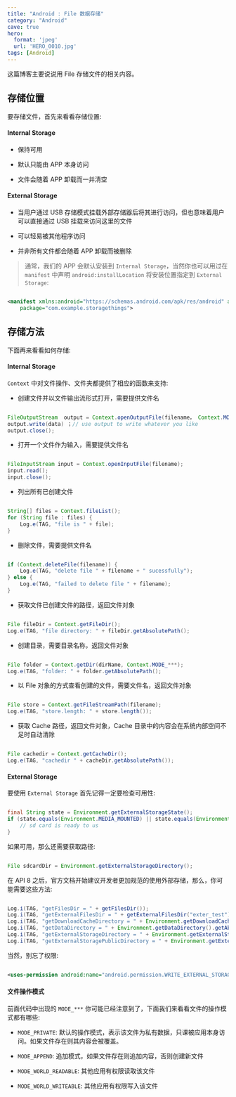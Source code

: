 ```yaml
---
title: "Android : File 数据存储"
category: "Android"
cave: true
hero:
  format: 'jpeg'
  url: 'HERO_0010.jpg'
tags: [Android]
---
```

这篇博客主要说说用 File 存储文件的相关内容。

## 存储位置

要存储文件，首先来看看存储位置:

#### Internal Storage

* 保持可用

* 默认只能由 APP 本身访问

* 文件会随着 APP 卸载而一并清空

####  External Storage

* 当用户通过 USB 存储模式挂载外部存储器后将其进行访问，但也意味着用户可以直接通过 USB 挂载来访问这里的文件

* 可以轻易被其他程序访问

* 并非所有文件都会随着 APP 卸载而被删除

> 通常，我们的 APP 会默认安装到 `Internal Storage`，当然你也可以用过在 `manifest` 中声明 `android:installLocation` 将安装位置指定到 `External Storage`:

```xml

<manifest xmlns:android="https://schemas.android.com/apk/res/android" android:installLocation="preferExternal"
    package="com.example.storagethings">

```


## 存储方法

下面再来看看如何存储:

#### Internal Storage

`Context` 中对文件操作、文件夹都提供了相应的函数来支持:

* 创建文件并以文件输出流形式打开，需要提供文件名

```java

FileOutputStream  output = Context.openOutputFile(filename， Context.MODE_***); 
output.write(data) ；// use output to write whatever you like 
output.close();

```


* 打开一个文件作为输入，需要提供文件名

```java

FileInputStream input = Context.openInputFile(filename); 
input.read(); 
input.close();

```


* 列出所有已创建文件

```java

String[] files = Context.fileList(); 
for (String file : files) { 
	Log.e(TAG, "file is " + file); 
}

```


* 删除文件，需要提供文件名

```java

if (Context.deleteFile(filename)) { 
	Log.e(TAG, "delete file " + filename + " sucessfully"); 
} else { 
	Log.e(TAG, "failed to delete file " + filename); 
}

```


* 获取文件已创建文件的路径，返回文件对象

```java

File fileDir = Context.getFileDir(); 
Log.e(TAG, "file directory: " + fileDir.getAbsolutePath();

```


* 创建目录，需要目录名称，返回文件对象

```java

File folder = Context.getDir(dirName, Context.MODE_***); 
Log.e(TAG, "folder: " + folder.getAbsolutePath();

```


* 以 File 对象的方式查看创建的文件，需要文件名，返回文件对象

```java

File store = Context.getFileStreamPath(filename); 
Log.e(TAG, "store.length: " + store.length());

```


* 获取 Cache 路径，返回文件对象，Cache 目录中的内容会在系统内部空间不足时自动清除

```java

File cachedir = Context.getCacheDir(); 
Log.e(TAG, "cachedir " + cacheDir.getAbsolutePath());

```


####  External Storage

要使用 `External Storage` 首先记得一定要检查可用性:

```java

final String state = Environment.getExternalStorageState(); 
if (state.equals(Environment.MEDIA_MOUNTED) || state.equals(Environment.MEDIA_READ_ONLY)) {
	// sd card is ready to us 
}

```


如果可用，那么还需要获取路径:

```java

File sdcardDir = Environment.getExternalStorageDirectory();

```


在 API 8 之后，官方文档开始建议开发者更加规范的使用外部存储，那么，你可能需要这些方法:

```java

Log.i(TAG, "getFilesDir = " + getFilesDir()); 
Log.i(TAG, "getExternalFilesDir = " + getExternalFilesDir("exter_test").getAbsolutePath()); 
Log.i(TAG, "getDownloadCacheDirectory = " + Environment.getDownloadCacheDirectory().getAbsolutePath()); 
Log.i(TAG, "getDataDirectory = " + Environment.getDataDirectory().getAbsolutePath()); 
Log.i(TAG, "getExternalStorageDirectory = " + Environment.getExternalStorageDirectory().getAbsolutePath()); 
Log.i(TAG, "getExternalStoragePublicDirectory = " + Environment.getExternalStoragePublicDirectory("pub_test"));

```


当然，别忘了权限:

```xml

<uses-permission android:name="android.permission.WRITE_EXTERNAL_STORAGE"/>

```


#### 文件操作模式

前面代码中出现的 `MODE_***` 你可能已经注意到了，下面我们来看看文件的操作模式都有哪些:

* `MODE_PRIVATE`: 默认的操作模式，表示该文件为私有数据，只课被应用本身访问。如果文件存在则其内容会被覆盖。

* `MODE_APPEND`: 追加模式，如果文件存在则追加内容，否则创建新文件

* `MODE_WORLD_READABLE`: 其他应用有权限读取该文件

* `MODE_WORLD_WRITEABLE`: 其他应用有权限写入该文件








